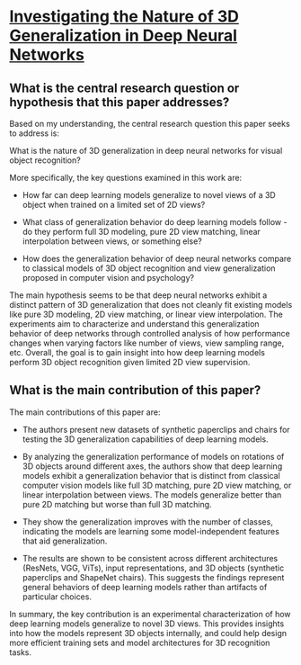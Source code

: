 # [Investigating the Nature of 3D Generalization in Deep Neural Networks](https://arxiv.org/abs/2304.09358)

## What is the central research question or hypothesis that this paper addresses?

 Based on my understanding, the central research question this paper seeks to address is:

What is the nature of 3D generalization in deep neural networks for visual object recognition? 

More specifically, the key questions examined in this work are:

- How far can deep learning models generalize to novel views of a 3D object when trained on a limited set of 2D views?

- What class of generalization behavior do deep learning models follow - do they perform full 3D modeling, pure 2D view matching, linear interpolation between views, or something else? 

- How does the generalization behavior of deep neural networks compare to classical models of 3D object recognition and view generalization proposed in computer vision and psychology?

The main hypothesis seems to be that deep neural networks exhibit a distinct pattern of 3D generalization that does not cleanly fit existing models like pure 3D modeling, 2D view matching, or linear view interpolation. The experiments aim to characterize and understand this generalization behavior of deep networks through controlled analysis of how performance changes when varying factors like number of views, view sampling range, etc. Overall, the goal is to gain insight into how deep learning models perform 3D object recognition given limited 2D view supervision.


## What is the main contribution of this paper?

 The main contributions of this paper are:

- The authors present new datasets of synthetic paperclips and chairs for testing the 3D generalization capabilities of deep learning models. 

- By analyzing the generalization performance of models on rotations of 3D objects around different axes, the authors show that deep learning models exhibit a generalization behavior that is distinct from classical computer vision models like full 3D matching, pure 2D view matching, or linear interpolation between views. The models generalize better than pure 2D matching but worse than full 3D matching.

- They show the generalization improves with the number of classes, indicating the models are learning some model-independent features that aid generalization. 

- The results are shown to be consistent across different architectures (ResNets, VGG, ViTs), input representations, and 3D objects (synthetic paperclips and ShapeNet chairs). This suggests the findings represent general behaviors of deep learning models rather than artifacts of particular choices.

In summary, the key contribution is an experimental characterization of how deep learning models generalize to novel 3D views. This provides insights into how the models represent 3D objects internally, and could help design more efficient training sets and model architectures for 3D recognition tasks.
